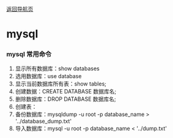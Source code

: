 [返回导航页](https://cqzhen.github.io/blog.html "导航页面")

# mysql

### mysql 常用命令 

1. 显示所有数据库：show databases
2. 选用数据库：use database
3. 显示当前数据库所有表：show tables;
4. 创建数据：CREATE DATABASE 数据库名;
5. 删除数据库：DROP DATABASE 数据库名;
6. 创建表：
7. 备份数据库：mysqldump -u root -p database_name > '../database_dump.txt'
8. 导入数据库：mysql -u root -p database_name < '../dump.txt'
